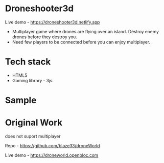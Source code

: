 # Droneshooter3d

Live demo - https://droneshooter3d.netlify.app

- Multiplayer game where drones are flying over an island. Destroy enemy drones before they destroy you.
- Need few players to be connected before you can enjoy multiplayer.

# Tech stack

- HTML5
- Gaming library - 3js

# Sample


# Original Work

does not suport multiplayer

Repo - https://github.com/blaze33/droneWorld

Live demo - https://droneworld.openbloc.com
